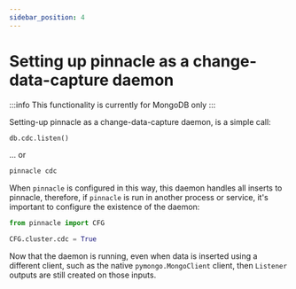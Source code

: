 ```yaml
---
sidebar_position: 4
---
```


# Setting up pinnacle as a change-data-capture daemon

:::info
This functionality is currently for MongoDB only
:::

Setting-up pinnacle as a change-data-capture daemon, is a simple call:

```python
db.cdc.listen()
```

... or

```bash
pinnacle cdc
```

When `pinnacle` is configured in this way, this daemon handles all inserts to 
pinnacle, therefore, if `pinnacle` is run in another process or service, 
it's important to configure the existence of the daemon:

```python
from pinnacle import CFG

CFG.cluster.cdc = True
```

Now that the daemon is running, even when data is inserted using a different client, such as
the native `pymongo.MongoClient` client, then `Listener` outputs are still created on those inputs.